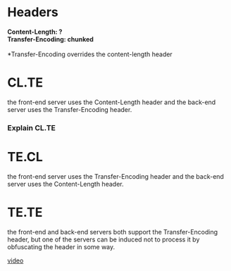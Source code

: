 # Headers
<b>Content-Length: ? </b> <br>
<b>Transfer-Encoding: chunked </b> <br><br>
*Transfer-Encoding overrides the content-length header

# CL.TE 
the front-end server uses the Content-Length header and the back-end server uses the Transfer-Encoding header. <br>

### Explain CL.TE

# TE.CL
the front-end server uses the Transfer-Encoding header and the back-end server uses the Content-Length header. <br>


# TE.TE 
the front-end and back-end servers both support the Transfer-Encoding header, but one of the servers can be induced not to process it by obfuscating the header in some way. <br>


[video](https://www.youtube.com/watch?v=XdbSYNhRszE&ab_channel=CyberSecurityTV)

